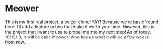 # Meower
This is my first real project, a twitter clone! YAY! Because we're basic 'round here! I'll add a feature or two that make it worth your time. 
However, this is the project that I want to use to propel me into my next step! As of today, 10/13/18, it will be calle Meower.
Who knows what it will be a few weeks from now. 
